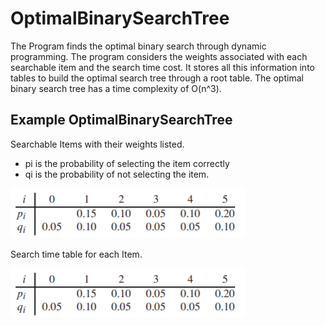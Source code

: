 # OptimalBinarySearchTree
The Program finds the optimal binary search through dynamic programming. The program considers the weights associated with each searchable item and the search time cost. It stores all this information into tables to build the optimal search tree through a root table. The optimal binary search tree has a time complexity of O(n^3). <br />

## Example OptimalBinarySearchTree

Searchable Items with their weights listed. 
* pi is the probability of selecting the item correctly 
* qi is the probability of not selecting the item. 

 ![Sample Image](https://github.com/JoseSilvestreBautista/OptimalBinarySearchTree/blob/master/image.png)
 
 Search time table for each Item.
 
 ![Sample Image](https://github.com/JoseSilvestreBautista/OptimalBinarySearchTree/blob/master/image.png)

